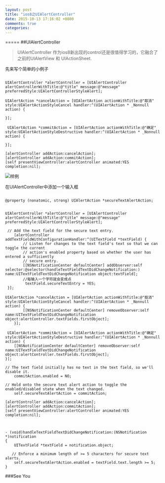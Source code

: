 ```yaml
---
layout: post
title: "ios8之UIAlertController"
date: 2015-10-13 17:16:02 +0800
comments: true
categories: 
---
```

=====
##UIAlertController
>UIAlertController 作为ios8新出现的control还是很值得学习的，它融合了之前的UIAlertView 和  UIActionSheet.

<P>先来写个简单的小例子</P>

<pre><code>
UIAlertController *alertController = [UIAlertController alertControllerWithTitle:@"title" message:@"message" preferredStyle:UIAlertControllerStyleAlert];

UIAlertAction *cancelAction = [UIAlertAction actionWithTitle:@"取消" style:UIAlertActionStyleCancel handler:^(UIAlertAction * _Nonnull action) {
            
}];

 UIAlertAction *commitAction = [UIAlertAction actionWithTitle:@"确定" style:UIAlertActionStyleDestructive handler:^(UIAlertAction * _Nonnull action) {
 
}];

[alertController addAction:cancelAction];
[alertController addAction:commitAction];
[self presentViewController:alertController animated:YES completion:nil];
</pre></code>

![样例](/Users/zhanghaoyu/octopress/source/_posts/image/UIAlertConller1.png)
<p>在UIAlertController中添加一个输入框</p>

<pre><code>
@property (nonatomic, strong) UIAlertAction *secureTextAlertAction;
</pre></code>

<pre><code>
UIAlertController *alertController = [UIAlertController alertControllerWithTitle:@"title" message:@"message" preferredStyle:UIAlertControllerStyleAlert];

 // Add the text field for the secure text entry.
    [alertController addTextFieldWithConfigurationHandler:^(UITextField *textField) {
        // Listen for changes to the text field's text so that we can toggle the current
        // action's enabled property based on whether the user has entered a sufficiently
        // secure entry.
        [[NSNotificationCenter defaultCenter] addObserver:self selector:@selector(handleTextFieldTextDidChangeNotification:) name:UITextFieldTextDidChangeNotification object:textField];
        //每输入一个字符就会变成点
  		 textField.secureTextEntry = YES;
 }];

UIAlertAction *cancelAction = [UIAlertAction actionWithTitle:@"取消" style:UIAlertActionStyleCancel handler:^(UIAlertAction * _Nonnull action) {
        [[NSNotificationCenter defaultCenter] removeObserver:self name:UITextFieldTextDidChangeNotification object:alertController.textFields.firstObject];
    }];

 UIAlertAction *commitAction = [UIAlertAction actionWithTitle:@"确定" style:UIAlertActionStyleDestructive handler:^(UIAlertAction * _Nonnull action) {
 	[[NSNotificationCenter defaultCenter] removeObserver:self name:UITextFieldTextDidChangeNotification object:alertController.textFields.firstObject];
}];

// The text field initially has no text in the text field, so we'll disable it.
    commitAction.enabled = NO;
    
// Hold onto the secure text alert action to toggle the enabled/disabled state when the text changed.
    self.secureTextAlertAction = commitAction;

[alertController addAction:cancelAction];
[alertController addAction:commitAction];
[self presentViewController:alertController animated:YES completion:nil];

</pre></code>


<pre><code>
- (void)handleTextFieldTextDidChangeNotification:(NSNotification *)notification
{
    UITextField *textField = notification.object;
    
   // Enforce a minimum length of >= 5 characters for secure text alerts.
    self.secureTextAlertAction.enabled = textField.text.length >= 5;
}
</pre></code>
###See You